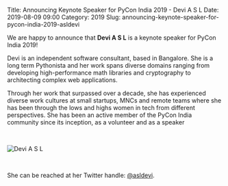 Title: Announcing Keynote Speaker for PyCon India 2019 - Devi A S L
Date: 2019-08-09 09:00
Category: 2019
Slug: announcing-keynote-speaker-for-pycon-india-2019-asldevi

We are happy to announce that **Devi A S L** is a keynote speaker
for PyCon India 2019!

<!-- PELICAN_END_SUMMARY -->

Devi is an independent software consultant, based in Bangalore.
She is a long term Pythonista and her work spans diverse domains ranging
from developing high-performance math libraries and cryptography to
architecting complex web applications.

Through her work that surpassed over a decade, she has experienced diverse
work cultures at small startups, MNCs and remote teams where she has been
through the lows and highs women in tech from different perspectives.
She has been an active member of the PyCon India community since its
inception, as a volunteer and as a speaker

<br>

![Devi A S L]({filename}/images/asldevi.jpg)

<br>

She can be reached at her Twitter
handle: [@asldevi](https://twitter.com/asldevi).
